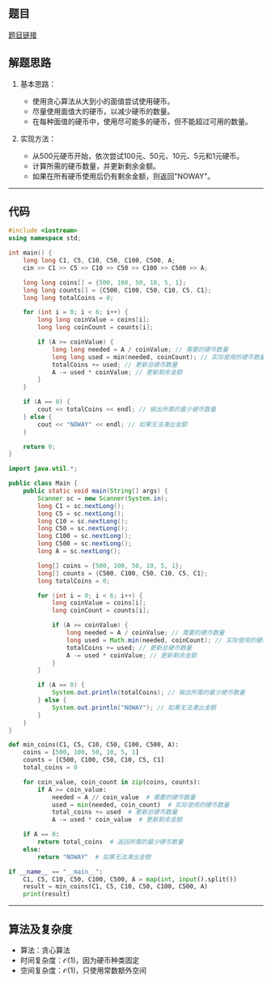 ## 题目
[题目链接](https://www.nowcoder.com/practice/c21a64b2127b4138b75e86caeb94aaa0?tpId=182&tqId=314238&sourceUrl=/exam/oj&channenl=wgithub&fromPut=wgithub)

## 解题思路

1. 基本思路：
   - 使用贪心算法从大到小的面值尝试使用硬币。
   - 尽量使用面值大的硬币，以减少硬币的数量。
   - 在每种面值的硬币中，使用尽可能多的硬币，但不能超过可用的数量。

2. 实现方法：
   - 从500元硬币开始，依次尝试100元、50元、10元、5元和1元硬币。
   - 计算所需的硬币数量，并更新剩余金额。
   - 如果在所有硬币使用后仍有剩余金额，则返回"NOWAY"。

---

## 代码

```cpp []
#include <iostream>
using namespace std;

int main() {
    long long C1, C5, C10, C50, C100, C500, A;
    cin >> C1 >> C5 >> C10 >> C50 >> C100 >> C500 >> A;

    long long coins[] = {500, 100, 50, 10, 5, 1};
    long long counts[] = {C500, C100, C50, C10, C5, C1};
    long long totalCoins = 0;

    for (int i = 0; i < 6; i++) {
        long long coinValue = coins[i];
        long long coinCount = counts[i];

        if (A >= coinValue) {
            long long needed = A / coinValue; // 需要的硬币数量
            long long used = min(needed, coinCount); // 实际使用的硬币数量
            totalCoins += used; // 更新总硬币数量
            A -= used * coinValue; // 更新剩余金额
        }
    }

    if (A == 0) {
        cout << totalCoins << endl; // 输出所需的最少硬币数量
    } else {
        cout << "NOWAY" << endl; // 如果无法凑出金额
    }

    return 0;
}
```

```java []
import java.util.*;

public class Main {
    public static void main(String[] args) {
        Scanner sc = new Scanner(System.in);
        long C1 = sc.nextLong();
        long C5 = sc.nextLong();
        long C10 = sc.nextLong();
        long C50 = sc.nextLong();
        long C100 = sc.nextLong();
        long C500 = sc.nextLong();
        long A = sc.nextLong();

        long[] coins = {500, 100, 50, 10, 5, 1};
        long[] counts = {C500, C100, C50, C10, C5, C1};
        long totalCoins = 0;

        for (int i = 0; i < 6; i++) {
            long coinValue = coins[i];
            long coinCount = counts[i];

            if (A >= coinValue) {
                long needed = A / coinValue; // 需要的硬币数量
                long used = Math.min(needed, coinCount); // 实际使用的硬币数量
                totalCoins += used; // 更新总硬币数量
                A -= used * coinValue; // 更新剩余金额
            }
        }

        if (A == 0) {
            System.out.println(totalCoins); // 输出所需的最少硬币数量
        } else {
            System.out.println("NOWAY"); // 如果无法凑出金额
        }
    }
}
```

```python []
def min_coins(C1, C5, C10, C50, C100, C500, A):
    coins = [500, 100, 50, 10, 5, 1]
    counts = [C500, C100, C50, C10, C5, C1]
    total_coins = 0

    for coin_value, coin_count in zip(coins, counts):
        if A >= coin_value:
            needed = A // coin_value  # 需要的硬币数量
            used = min(needed, coin_count)  # 实际使用的硬币数量
            total_coins += used  # 更新总硬币数量
            A -= used * coin_value  # 更新剩余金额

    if A == 0:
        return total_coins  # 返回所需的最少硬币数量
    else:
        return "NOWAY"  # 如果无法凑出金额

if __name__ == "__main__":
    C1, C5, C10, C50, C100, C500, A = map(int, input().split())
    result = min_coins(C1, C5, C10, C50, C100, C500, A)
    print(result)
```

---

## 算法及复杂度
- 算法：贪心算法
- 时间复杂度：$\mathcal{O}(1)$，因为硬币种类固定
- 空间复杂度：$\mathcal{O}(1)$，只使用常数额外空间